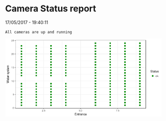 Camera Status report
================
17/05/2017 - 19:40:11

    All cameras are up and running

![](camreport_files/figure-markdown_github/unnamed-chunk-2-1.png)
